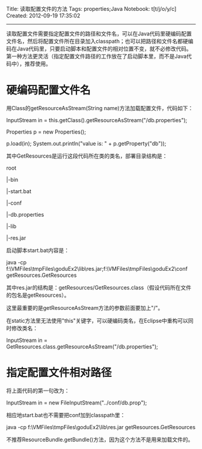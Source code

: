 Title: 读取配置文件的方法
Tags: properties;Java
Notebook: t[t/j/o/y/c]
Created: 2012-09-19 17:35:02

------

读取配置文件需要指定配置文件的路径和文件名，可以在Java代码里硬编码配置文件名，然后将配置文件所在目录加入classpath；也可以把路径和文件名都硬编码在Java代码里，只要启动脚本和配置文件的相对位置不变，就不必修改代码。第一种方法更灵活（指定配置文件路径的工作放在了启动脚本里，而不是Java代码中），推荐使用。 
 

# 硬编码配置文件名

 
用Class的getResourceAsStream(String name)方法加载配置文件，代码如下：

 InputStream in = this.getClass().getResourceAsStream("/db.properties");

 Properties p = new Properties();

 p.load(in); 
 System.out.println("value is: " + p.getProperty("db"));

其中GetResources是运行这段代码所在类的类名，部署目录结构是：

root

 |-bin

  |-start.bat

 |-conf

  |-db.properties

 |-lib

  |-res.jar

 

启动脚本start.bat内容是：

 java -cp f:\VMFiles\tmpFiles\goduEx2\lib\res.jar;f:\VMFiles\tmpFiles\goduEx2\conf getResources.GetResources

其中res.jar的结构是：getResources/GetResources.class（假设代码所在文件的包名是getResources）。

 

这里最重要的是getResourceAsStream方法的参数前面要加上"/"。

 

在static方法里无法使用"this"关键字，可以硬编码类名，在Eclipse中重构可以同时修改类名：

 InputStream in = GetResources.class.getResourceAsStream("/db.properties");

 

# 指定配置文件相对路径

 

将上面代码的第一句改为：

 
InputStream in = new FileInputStream("../conf/db.prop");
 
 

相应地start.bat也不需要把conf加到classpath里：

 java -cp f:\VMFiles\tmpFiles\goduEx2\lib\res.jar getResources.GetResources

 

不推荐ResourceBundle.getBundle()方法，因为这个方法不是用来加载文件的。